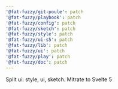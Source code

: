 ```yaml
---
'@fat-fuzzy/git-poule': patch
'@fat-fuzzy/playbook': patch
'@fat-fuzzy/config': patch
'@fat-fuzzy/sketch': patch
'@fat-fuzzy/style': patch
'@fat-fuzzy/ui-s5': patch
'@fat-fuzzy/lib': patch
'@fat-fuzzy/ui': patch
'@fat-fuzzy/play': patch
'@fat-fuzzy/doc': patch
---
```


Split ui: style, ui, sketch. Mitrate to Svelte 5
